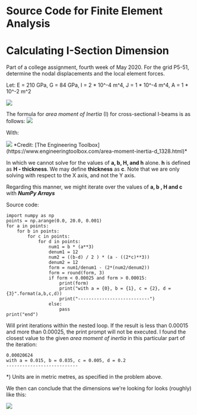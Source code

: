 # Source Code for Finite Element Analysis
# Calculating I-Section Dimension

Part of a college assignment, fourth week of May 2020. 
For the grid P5-51, determine the nodal displacements and the local element forces. 

Let: E = 210 GPa, G = 84 GPa, I = 2 * 10^-4 m^4, J = 1 * 10^-4 m^4, A = 1 * 10^-2 m^2

<img src="fea.png"/>

The formula for *area moment of Inertia* (I) for cross-sectional I-beams is as follows:
<img src="fea2.png"/>

With:

<img src="fea3.png"/>
*Credit: [The Engineering Toolbox](https://www.engineeringtoolbox.com/area-moment-inertia-d_1328.html)*

In which we cannot solve for the values of **a, b, H, and h** alone. **h** is defined as **H - thickness**. We may define **thickness** as **c**. Note that we are only solving with respect to the X axis, and not the Y axis. 

Regarding this manner, we might iterate over the values of **a, b , H and c** with ***NumPy Arrays***

Source code:
```python3
import numpy as np
points = np.arange(0.0, 20.0, 0.001)
for a in points:
    for b in points:
        for c in points:
            for d in points:
                num1 = b * (a**3)
                denum1 = 12
                num2 = ((b-d) / 2 ) * (a - ((2*c)**3))
                denum2 = 12
                form = num1/denum1 - (2*(num2/denum2))
                form = round(form, 3)
                if form < 0.00025 and form > 0.00015:
                    print(form)
                    print("with a = {0}, b = {1}, c = {2}, d = {3}".format(a,b,c,d))
                    print("---------------------------")
                else:
                    pass
print("end")
```
Will print iterations within the nested loop. If the result is less than 0.00015 and more than 0.00025, the print prompt will not be executed. I found the closest value to the given *area moment of inertia* in this particular part of the iteration:
```
0.00020624
with a = 0.015, b = 0.035, c = 0.005, d = 0.2
---------------------------
```
\*) Units are in metric metres, as specified in the problem above.

We then can conclude that the dimensions we're looking for looks (roughly) like this:

<img src="fea4.png"/>